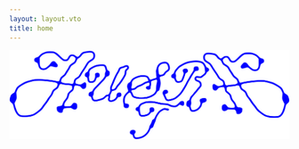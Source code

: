 ```yaml
---
layout: layout.vto
title: home
---
```

<img class="splash" src="assets/images/Austra_Light_Logo-01_blue.svg" alt="Austra" title="Austra" />
